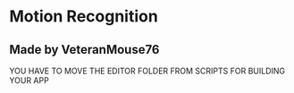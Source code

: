 # Motion Recognition
## Made by VeteranMouse76

YOU HAVE TO MOVE THE EDITOR FOLDER FROM SCRIPTS FOR BUILDING YOUR APP